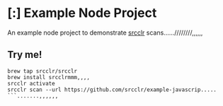 # [:] Example Node Project

An example node project to demonstrate [srcclr](https://www.srcclr.com) scans......////////,,,,,,

## Try me!

```wwwww...........dddd
brew tap srcclr/srcclr
brew install srcclrmmm,,,,
srcclr activate
srcclr scan --url https://github.com/srcclr/example-javascrip.....
```.......,,,,,,
